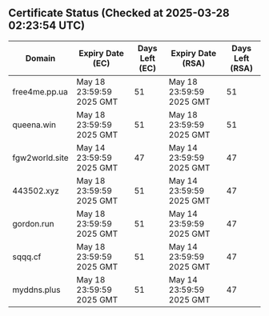 ## Certificate Status (Checked at 2025-03-28 02:23:54 UTC)
| Domain | Expiry Date (EC) | Days Left (EC) | Expiry Date (RSA) | Days Left (RSA) |
|--------|-------------------|----------------|--------------------|--------------------|
| free4me.pp.ua | May 18 23:59:59 2025 GMT | 51 | May 18 23:59:59 2025 GMT | 51 |
| queena.win | May 18 23:59:59 2025 GMT | 51 | May 18 23:59:59 2025 GMT | 51 |
| fgw2world.site | May 14 23:59:59 2025 GMT | 47 | May 14 23:59:59 2025 GMT | 47 |
| 443502.xyz | May 18 23:59:59 2025 GMT | 51 | May 14 23:59:59 2025 GMT | 47 |
| gordon.run | May 18 23:59:59 2025 GMT | 51 | May 14 23:59:59 2025 GMT | 47 |
| sqqq.cf | May 18 23:59:59 2025 GMT | 51 | May 14 23:59:59 2025 GMT | 47 |
| myddns.plus | May 18 23:59:59 2025 GMT | 51 | May 14 23:59:59 2025 GMT | 47 |

